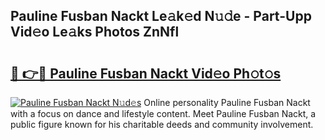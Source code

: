## Pauline Fusban Nackt Le𝚊k𝚎d N𝚞𝚍e - Part-Upp Vid𝚎o Le𝚊ks Photos ZnNfl

# <h2><a href="http://fb6bftz.evod.top/?m=Pauline+Fusban+Nackt">🔗 👉🔴 Pauline Fusban Nackt Vid𝚎o Ph𝚘t𝚘s</a></h2>

[![Pauline Fusban Nackt N𝚞d𝚎s](https://i.imgur.com/8V9OHl7.gif)](http://fb6bftz.evod.top/?m=Pauline+Fusban+Nackt)
Online personality Pauline Fusban Nackt with a focus on dance and lifestyle content. Meet Pauline Fusban Nackt, a public figure known for his charitable deeds and community involvement. 
